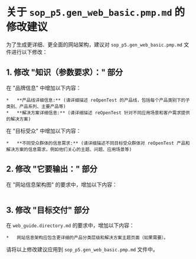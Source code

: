 # 关于 `sop_p5.gen_web_basic.pmp.md` 的修改建议

为了生成更详细、更全面的网站架构，建议对 `sop_p5.gen_web_basic.pmp.md` 文件进行以下修改：

## 1. 修改 "知识（参数要求）：" 部分

在 "品牌信息" 中增加以下内容：

```
*   **产品线详细信息:** (请详细描述 reOpenTest 的产品线，包括每个产品类别下的子类别、产品系列、主要产品等)
*   **解决方案详细信息:** (请详细描述 reOpenTest 针对不同应用场景和客户需求提供的解决方案)
```

在 "目标受众" 中增加以下内容：

```
*   **不同受众群体的信息需求:** (请详细描述不同目标受众群体对 reOpenTest 产品和解决方案的信息需求，例如他们关心的主题、问题、应用场景等)
```

## 2. 修改 "它要输出：" 部分

在 "网站信息架构图" 的要求中，增加以下内容：

```

```

## 3. 修改 "目标交付" 部分

在 `web_guide.directory.md` 的要求中，增加以下内容：

```
*   网站信息架构应包含更详细的产品分类层级和解决方案主题页面（如果需要）。
```

请将以上修改建议应用到 `sop_p5.gen_web_basic.pmp.md` 文件中。
